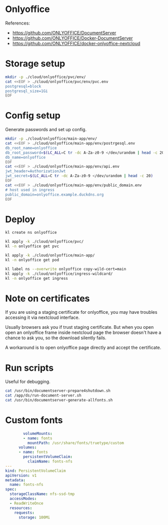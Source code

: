 
# Onlyoffice

References:
- https://github.com/ONLYOFFICE/DocumentServer
- https://github.com/ONLYOFFICE/Docker-DocumentServer
- https://github.com/ONLYOFFICE/docker-onlyoffice-nextcloud

# Storage setup

```bash
mkdir -p ./cloud/onlyoffice/pvc/env/
cat <<EOF > ./cloud/onlyoffice/pvc/env/pvc.env
postgresql=block
postgresql_size=1Gi
EOF
```

# Config setup

Generate passwords and set up config.

```bash
mkdir -p ./cloud/onlyoffice/main-app/env/
cat <<EOF > ./cloud/onlyoffice/main-app/env/postrgesql.env
db_root_name=onlyoffice
db_root_password=$(LC_ALL=C tr -dc A-Za-z0-9 </dev/urandom | head -c 20)
db_name=onlyoffice
EOF
cat <<EOF > ./cloud/onlyoffice/main-app/env/api.env
jwt_header=AuthorizationJwt
jwt_secret=$(LC_ALL=C tr -dc A-Za-z0-9 </dev/urandom | head -c 20)
EOF
cat <<EOF > ./cloud/onlyoffice/main-app/env/public_domain.env
# host used in ingress
public_domain=onlyoffice.example.duckdns.org
EOF
```

# Deploy

```bash
kl create ns onlyoffice

kl apply -k ./cloud/onlyoffice/pvc/
kl -n onlyoffice get pvc

kl apply -k ./cloud/onlyoffice/main-app/
kl -n onlyoffice get pod

kl label ns --overwrite onlyoffice copy-wild-cert=main
kl apply -k ./cloud/onlyoffice/ingress-wildcard/
kl -n onlyoffice get ingress
```

# Note on certificates

If you are using a staging certificate for onlyoffice,
you may have troubles accessing it via nextcloud interface.

Usually browsers ask you if trust staging certificate.
But when you open open an onlyoffice frame inside nextcloud page
the browser doesn't have a chance to ask you,
so the download silently fails.

A workaround is to open onlyoffice page directly and accept the certificate.

# Run scripts

Useful for debugging.

```bash
cat /usr/bin/documentserver-prepare4shutdown.sh
cat /app/ds/run-document-server.sh
cat /usr/bin/documentserver-generate-allfonts.sh
```

# Custom fonts

```yaml
        volumeMounts:
        - name: fonts
          mountPath: /usr/share/fonts/truetype/custom
      volumes:
      - name: fonts
        persistentVolumeClaim:
          claimName: fonts-nfs
---
kind: PersistentVolumeClaim
apiVersion: v1
metadata:
  name: fonts-nfs
spec:
  storageClassName: nfs-ssd-tmp
  accessModes:
  - ReadWriteOnce
  resources:
    requests:
      storage: 100Mi
```
